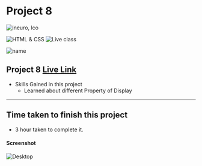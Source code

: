 # Project 8

![ineuro, lco](https://img.shields.io/badge/Ineuron-LOC-orange)


![HTML & CSS](https://img.shields.io/badge/HTML-CSS-orange)
![Live class](https://img.shields.io/badge/LIVE--CLASS-PROJECT--8-green)

![name](https://img.shields.io/badge/Swapnil-Landge)

## Project 8 [Live Link]()

-   Skills Gained in this project
    -   Learned about different Property of Display

---

## Time taken to finish this project

-   3 hour taken to complete it.

#### Screenshot

![Desktop](./screenshots/project-8.png)

